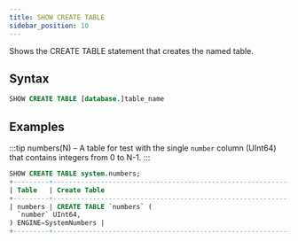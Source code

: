 ```yaml
---
title: SHOW CREATE TABLE
sidebar_position: 10
---
```


Shows the CREATE TABLE statement that creates the named table.

## Syntax

```sql
SHOW CREATE TABLE [database.]table_name
```

## Examples

:::tip
numbers(N) – A table for test with the single `number` column (UInt64) that contains integers from 0 to N-1.
:::

```sql
SHOW CREATE TABLE system.numbers;
+---------+--------------------------------------------------------------------+
| Table   | Create Table                                                       |
+---------+--------------------------------------------------------------------+
| numbers | CREATE TABLE `numbers` (
  `number` UInt64,
) ENGINE=SystemNumbers |
+---------+--------------------------------------------------------------------+
```
